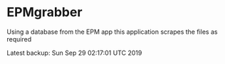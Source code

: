 # EPMgrabber
Using a database from the EPM app this application scrapes the files as required


Latest backup: Sun Sep 29 02:17:01 UTC 2019
